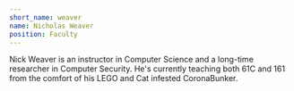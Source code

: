 ```yaml
---
short_name: weaver
name: Nicholas Weaver
position: Faculty
---
```


Nick Weaver is an instructor in Computer Science and a long-time researcher in
Computer Security.  He's currently teaching both 61C and 161 from the comfort
of his LEGO and Cat infested CoronaBunker.
